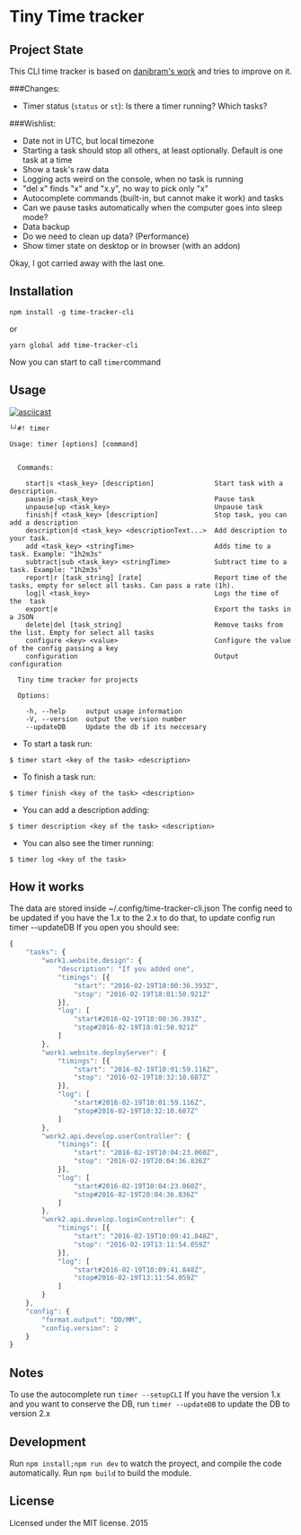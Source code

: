 # Tiny Time tracker

## Project State

This CLI time tracker is based on [danibram's work](https://github.com/danibram/time-tracker-cli) and tries to improve on it. 

###Changes:

- Timer status (`status` or `st`): Is there a timer running? Which tasks?

###Wishlist:

- Date not in UTC, but local timezone
- Starting a task should stop all others, at least optionally. Default is one task at a time
- Show a task's raw data
- Logging acts weird on the console, when no task is running
- "del x" finds "x" and "x.y", no way to pick only "x"
- Autocomplete commands (built-in, but cannot make it work) and tasks
- Can we pause tasks automatically when the computer goes into sleep mode?
- Data backup
- Do we need to clean up data? (Performance)
- Show timer state on desktop or in browser (with an addon)

Okay, I got carried away with the last one.

## Installation

```
npm install -g time-tracker-cli
```
or
```
yarn global add time-tracker-cli
```
Now you can start to call `timer`command

## Usage

[![asciicast](https://asciinema.org/a/100679.png)](https://asciinema.org/a/100679)

```
└┘#! timer

Usage: timer [options] [command]


  Commands:

	start|s <task_key> [description]               Start task with a description.
	pause|p <task_key>                             Pause task
	unpause|up <task_key>                          Unpause task
	finish|f <task_key> [description]              Stop task, you can add a description
	description|d <task_key> <descriptionText...>  Add description to your task.
	add <task_key> <stringTime>                    Adds time to a task. Example: "1h2m3s"
	subtract|sub <task_key> <stringTime>           Subtract time to a task. Example: "1h2m3s"
	report|r [task_string] [rate]                  Report time of the tasks, empty for select all tasks. Can pass a rate (1h).
	log|l <task_key>                               Logs the time of the  task
	export|e                                       Export the tasks in a JSON
	delete|del [task_string]                       Remove tasks from the list. Empty for select all tasks
	configure <key> <value>                        Configure the value of the config passing a key
	configuration                                  Output configuration

  Tiny time tracker for projects

  Options:

	-h, --help     output usage information
	-V, --version  output the version number
	--updateDB     Update the db if its neccesary
```

- To start a task run:
```
$ timer start <key of the task> <description>
```
- To finish a task run:
```
$ timer finish <key of the task> <description>
```
- You can add a description adding:
```
$ timer description <key of the task> <description>
```
- You can also see the timer running:
```
$ timer log <key of the task>
```

## How it works
The data are stored inside ~/.config/time-tracker-cli.json
The config need to be updated if you have the 1.x to the 2.x to do that, to update config run timer --updateDB
If you open you should see:

```javascript
{
	"tasks": {
		"work1.website.design": {
			"description": "If you added one",
			"timings": [{
				"start": "2016-02-19T10:00:36.393Z",
				"stop": "2016-02-19T18:01:50.921Z"
			}],
			"log": [
				"start#2016-02-19T10:00:36.393Z",
				"stop#2016-02-19T18:01:50.921Z"
			]
		},
		"work1.website.deployServer": {
			"timings": [{
				"start": "2016-02-19T10:01:59.116Z",
				"stop": "2016-02-19T10:32:10.687Z"
			}],
			"log": [
				"start#2016-02-19T10:01:59.116Z",
				"stop#2016-02-19T10:32:10.687Z"
			]
		},
		"work2.api.develop.userController": {
			"timings": [{
				"start": "2016-02-19T10:04:23.060Z",
				"stop": "2016-02-19T20:04:36.836Z"
			}],
			"log": [
				"start#2016-02-19T10:04:23.060Z",
				"stop#2016-02-19T20:04:36.836Z"
			]
		},
		"work2.api.develop.loginController": {
			"timings": [{
				"start": "2016-02-19T10:09:41.848Z",
				"stop": "2016-02-19T13:11:54.059Z"
			}],
			"log": [
				"start#2016-02-19T10:09:41.848Z",
				"stop#2016-02-19T13:11:54.059Z"
			]
		}
	},
	"config": {
		"format.output": "DD/MM",
		"config.version": 2
	}
}
```

## Notes
To use the autocomplete run `timer --setupCLI`
If you have the version 1.x and you want to conserve the DB, run `timer --updateDB` to update the DB to version 2.x

## Development

Run ```npm install;npm run dev``` to watch the proyect, and compile the code automatically.
Run ```npm build``` to build the module.

## License
Licensed under the MIT license. 2015

